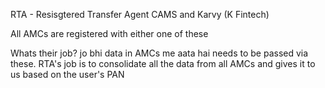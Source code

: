 RTA - Resisgtered Transfer Agent 
CAMS and Karvy (K Fintech)

All AMCs are registered with either one of these

Whats their job? jo bhi data in AMCs me aata hai needs to be passed via these. 
RTA's job is to consolidate all the data from all AMCs and gives it to us based on the user's PAN 

